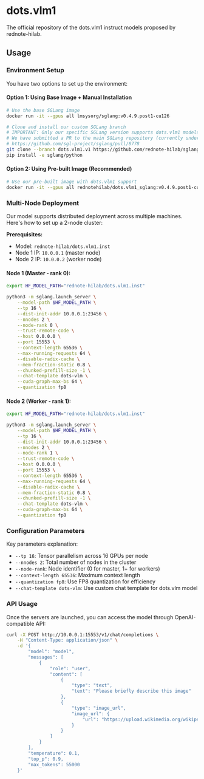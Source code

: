 # dots.vlm1
The official repository of the dots.vlm1 instruct models proposed by rednote-hilab.

## Usage

### Environment Setup

You have two options to set up the environment:

#### Option 1: Using Base Image + Manual Installation
```bash
# Use the base SGLang image
docker run -it --gpus all lmsysorg/sglang:v0.4.9.post1-cu126

# Clone and install our custom SGLang branch
# IMPORTANT: Only our specific SGLang version supports dots.vlm1 models
# We have submitted a PR to the main SGLang repository (currently under review):
# https://github.com/sgl-project/sglang/pull/8778
git clone --branch dots.vlm1.v1 https://github.com/rednote-hilab/sglang sglang
pip install -e sglang/python
```

#### Option 2: Using Pre-built Image (Recommended)
```bash
# Use our pre-built image with dots.vlm1 support
docker run -it --gpus all rednotehilab/dots.vlm1_sglang:v0.4.9.post1-cu126
```

### Multi-Node Deployment

Our model supports distributed deployment across multiple machines. Here's how to set up a 2-node cluster:

**Prerequisites:**
- Model: `rednote-hilab/dots.vlm1.inst`
- Node 1 IP: `10.0.0.1` (master node)
- Node 2 IP: `10.0.0.2` (worker node)

#### Node 1 (Master - rank 0):
```bash
export HF_MODEL_PATH="rednote-hilab/dots.vlm1.inst"

python3 -m sglang.launch_server \
    --model-path $HF_MODEL_PATH \
    --tp 16 \
    --dist-init-addr 10.0.0.1:23456 \
    --nnodes 2 \
    --node-rank 0 \
    --trust-remote-code \
    --host 0.0.0.0 \
    --port 15553 \
    --context-length 65536 \
    --max-running-requests 64 \
    --disable-radix-cache \
    --mem-fraction-static 0.8 \
    --chunked-prefill-size -1 \
    --chat-template dots-vlm \
    --cuda-graph-max-bs 64 \
    --quantization fp8
```

#### Node 2 (Worker - rank 1):
```bash
export HF_MODEL_PATH="rednote-hilab/dots.vlm1.inst"

python3 -m sglang.launch_server \
    --model-path $HF_MODEL_PATH \
    --tp 16 \
    --dist-init-addr 10.0.0.1:23456 \
    --nnodes 2 \
    --node-rank 1 \
    --trust-remote-code \
    --host 0.0.0.0 \
    --port 15553 \
    --context-length 65536 \
    --max-running-requests 64 \
    --disable-radix-cache \
    --mem-fraction-static 0.8 \
    --chunked-prefill-size -1 \
    --chat-template dots-vlm \
    --cuda-graph-max-bs 64 \
    --quantization fp8
```
### Configuration Parameters

Key parameters explanation:
- `--tp 16`: Tensor parallelism across 16 GPUs per node
- `--nnodes 2`: Total number of nodes in the cluster
- `--node-rank`: Node identifier (0 for master, 1+ for workers)
- `--context-length 65536`: Maximum context length
- `--quantization fp8`: Use FP8 quantization for efficiency
- `--chat-template dots-vlm`: Use custom chat template for dots.vlm model

### API Usage

Once the servers are launched, you can access the model through OpenAI-compatible API:
```bash
curl -X POST http://10.0.0.1:15553/v1/chat/completions \
    -H "Content-Type: application/json" \
    -d '{
        "model": "model",
        "messages": [
            {
                "role": "user",
                "content": [
                    {
                        "type": "text",
                        "text": "Please briefly describe this image"
                    },
                    {
                        "type": "image_url",
                        "image_url": {
                            "url": "https://upload.wikimedia.org/wikipedia/commons/thumb/d/dd/Gfp-wisconsin-madison-the-nature-boardwalk.jpg/2560px-Gfp-wisconsin-madison-the-nature-boardwalk.jpg"
                        }
                    }
                ]
            }
        ],
        "temperature": 0.1,
        "top_p": 0.9,
        "max_tokens": 55000
    }'
```